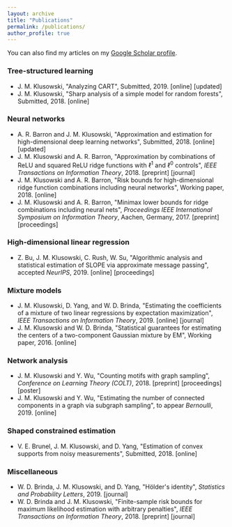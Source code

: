 ```yaml
---
layout: archive
title: "Publications"
permalink: /publications/
author_profile: true
---
```


You can also find my articles on my [Google Scholar profile](https://scholar.google.com/citations?user=4HkhCjsAAAAJ&hl=en).

### Tree-structured learning

* J. M. Klusowski, "Analyzing CART", Submitted, 2019. [online] [updated]
* J. M. Klusowski, "Sharp analysis of a simple model for random forests", Submitted, 2018. [online]

### Neural networks

* A. R. Barron and J. M. Klusowski, "Approximation and estimation for high-dimensional deep learning networks", Submitted, 2018. [online] [updated]
* J. M. Klusowski and A. R. Barron, "Approximation by combinations of ReLU and squared ReLU ridge functions with $\ell^1$ and $\ell^0$ controls", _IEEE Transactions on Information Theory_, 2018. [preprint] [journal]
* J. M. Klusowski and A. R. Barron, "Risk bounds for high-dimensional ridge function combinations including neural networks", Working paper, 2018. [online]
* J. M. Klusowski and A. R. Barron, "Minimax lower bounds for ridge combinations including neural nets", _Proceedings IEEE International Symposium on Information Theory_, Aachen, Germany, 2017. [preprint] [proceedings]

### High-dimensional linear regression

* Z. Bu, J. M. Klusowski, C. Rush, W. Su, "Algorithmic analysis and statistical estimation of SLOPE via approximate message passing", accepted _NeurIPS_, 2019. [online] [proceedings]

### Mixture models

* J. M. Klusowski, D. Yang, and W. D. Brinda, "Estimating the coefficients of a mixture of two linear regressions by expectation maximization", _IEEE Transactions on Information Theory_, 2019. [online] [journal]
* J. M. Klusowski and W. D. Brinda, "Statistical guarantees for estimating the centers of a two-component Gaussian mixture by EM", Working paper, 2016. [online]

### Network analysis

* J. M. Klusowski and Y. Wu, "Counting motifs with graph sampling", _Conference on Learning Theory (COLT)_, 2018. [preprint] [proceedings] [poster]
* J. M. Klusowski and Y. Wu, "Estimating the number of connected components in a graph via subgraph sampling", to appear _Bernoulli_, 2019. [online]

### Shaped constrained estimation

* V. E. Brunel, J. M. Klusowski, and D. Yang, "Estimation of convex supports from noisy measurements", Submitted, 2018. [online]

### Miscellaneous

* W. D. Brinda, J. M. Klusowski, and D. Yang, "Hölder's identity", _Statistics and Probability Letters_, 2019. [journal]
* W. D. Brinda and J. M. Klusowski, "Finite-sample risk bounds for maximum likelihood estimation with arbitrary penalties", _IEEE Transactions on Information Theory_, 2018. [preprint] [journal]
